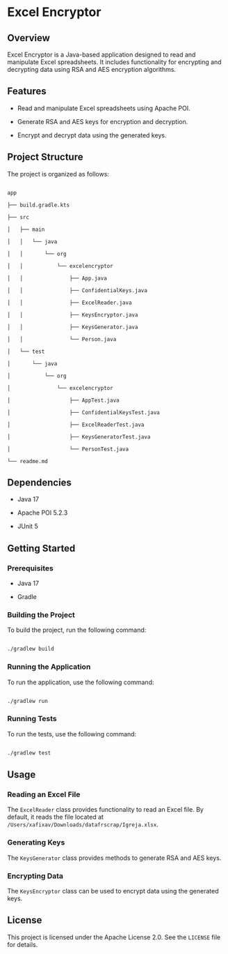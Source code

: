 # Excel Encryptor



## Overview



Excel Encryptor is a Java-based application designed to read and manipulate Excel spreadsheets. It includes functionality for encrypting and decrypting data using RSA and AES encryption algorithms.



## Features



- Read and manipulate Excel spreadsheets using Apache POI.

- Generate RSA and AES keys for encryption and decryption.

- Encrypt and decrypt data using the generated keys.



## Project Structure



The project is organized as follows:



```plaintext

app

├── build.gradle.kts

├── src

│   ├── main

│   │   └── java

│   │       └── org

│   │           └── excelencryptor

│   │               ├── App.java

│   │               ├── ConfidentialKeys.java

│   │               ├── ExcelReader.java

│   │               ├── KeysEncryptor.java

│   │               ├── KeysGenerator.java

│   │               └── Person.java

│   └── test

│       └── java

│           └── org

│               └── excelencryptor

│                   ├── AppTest.java

│                   ├── ConfidentialKeysTest.java

│                   ├── ExcelReaderTest.java

│                   ├── KeysGeneratorTest.java

│                   └── PersonTest.java

└── readme.md

```



## Dependencies



- Java 17

- Apache POI 5.2.3

- JUnit 5



## Getting Started



### Prerequisites



- Java 17

- Gradle



### Building the Project



To build the project, run the following command:



```sh

./gradlew build

```



### Running the Application



To run the application, use the following command:



```sh

./gradlew run

```



### Running Tests



To run the tests, use the following command:



```sh

./gradlew test

```



## Usage



### Reading an Excel File



The `ExcelReader` class provides functionality to read an Excel file. By default, it reads the file located at `/Users/xafixav/Downloads/datafrscrap/Igreja.xlsx`.



### Generating Keys



The `KeysGenerator` class provides methods to generate RSA and AES keys.



### Encrypting Data



The `KeysEncryptor` class can be used to encrypt data using the generated keys.



## License



This project is licensed under the Apache License 2.0. See the `LICENSE` file for details.
